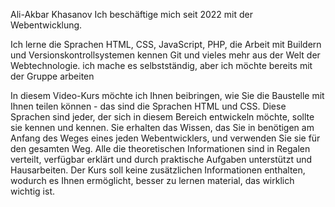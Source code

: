 Ali-Akbar Khasanov
Ich beschäftige mich seit 2022 mit der Webentwicklung.

Ich lerne die Sprachen HTML, CSS, JavaScript, PHP, die Arbeit mit Buildern und Versionskontrollsystemen kennen Git und vieles mehr aus der Welt der Webtechnologie. ich mache es selbstständig, aber ich möchte bereits mit der Gruppe arbeiten

In diesem Video-Kurs möchte ich Ihnen beibringen, wie Sie die Baustelle mit Ihnen teilen können - das sind die Sprachen HTML und CSS. Diese Sprachen sind jeder, der sich in diesem Bereich entwickeln möchte, sollte sie kennen und kennen. Sie erhalten das Wissen, das Sie in benötigen am Anfang des Weges eines jeden Webentwicklers, und verwenden Sie sie für den gesamten Weg. Alle die theoretischen Informationen sind in Regalen verteilt, verfügbar erklärt und durch praktische Aufgaben unterstützt und Hausarbeiten. Der Kurs soll keine zusätzlichen Informationen enthalten, wodurch es Ihnen ermöglicht, besser zu lernen material, das wirklich wichtig ist.
